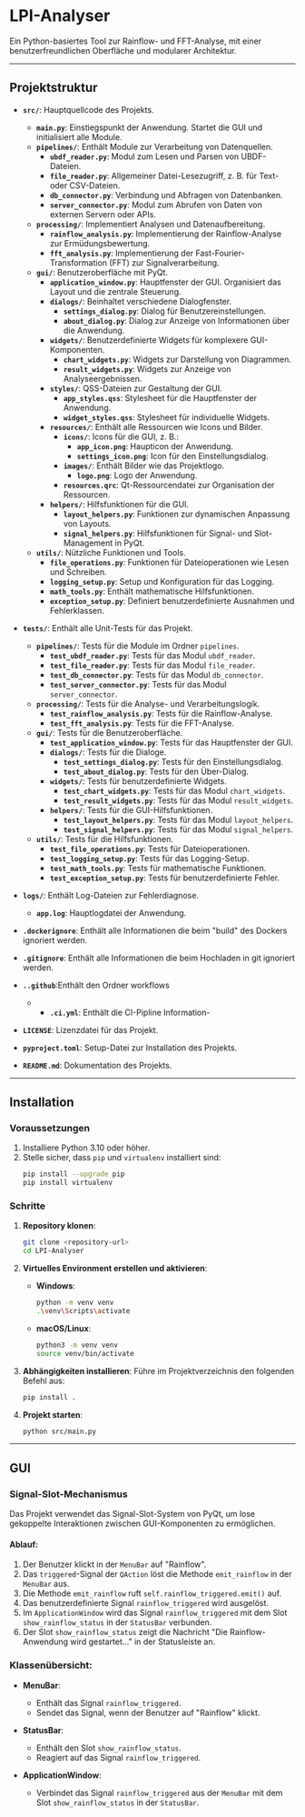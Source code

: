 
# LPI-Analyser

Ein Python-basiertes Tool zur Rainflow- und FFT-Analyse, mit einer benutzerfreundlichen Oberfläche und modularer Architektur.

---

## Projektstruktur

- **`src/`**: Hauptquellcode des Projekts.
  - **`main.py`**: Einstiegspunkt der Anwendung. Startet die GUI und initialisiert alle Module.
  - **`pipelines/`**: Enthält Module zur Verarbeitung von Datenquellen.
    - **`ubdf_reader.py`**: Modul zum Lesen und Parsen von UBDF-Dateien.
    - **`file_reader.py`**: Allgemeiner Datei-Lesezugriff, z. B. für Text- oder CSV-Dateien.
    - **`db_connector.py`**: Verbindung und Abfragen von Datenbanken.
    - **`server_connector.py`**: Modul zum Abrufen von Daten von externen Servern oder APIs.
  - **`processing/`**: Implementiert Analysen und Datenaufbereitung.
    - **`rainflow_analysis.py`**: Implementierung der Rainflow-Analyse zur Ermüdungsbewertung.
    - **`fft_analysis.py`**: Implementierung der Fast-Fourier-Transformation (FFT) zur Signalverarbeitung.
  - **`gui/`**: Benutzeroberfläche mit PyQt.
    - **`application_window.py`**: Hauptfenster der GUI. Organisiert das Layout und die zentrale Steuerung.
    - **`dialogs/`**: Beinhaltet verschiedene Dialogfenster.
      - **`settings_dialog.py`**: Dialog für Benutzereinstellungen.
      - **`about_dialog.py`**: Dialog zur Anzeige von Informationen über die Anwendung.
    - **`widgets/`**: Benutzerdefinierte Widgets für komplexere GUI-Komponenten.
      - **`chart_widgets.py`**: Widgets zur Darstellung von Diagrammen.
      - **`result_widgets.py`**: Widgets zur Anzeige von Analyseergebnissen.
    - **`styles/`**: QSS-Dateien zur Gestaltung der GUI.
      - **`app_styles.qss`**: Stylesheet für die Hauptfenster der Anwendung.
      - **`widget_styles.qss`**: Stylesheet für individuelle Widgets.
    - **`resources/`**: Enthält alle Ressourcen wie Icons und Bilder.
      - **`icons/`**: Icons für die GUI, z. B.:
        - **`app_icon.png`**: Haupticon der Anwendung.
        - **`settings_icon.png`**: Icon für den Einstellungsdialog.
      - **`images/`**: Enthält Bilder wie das Projektlogo.
        - **`logo.png`**: Logo der Anwendung.
      - **`resources.qrc`**: Qt-Ressourcendatei zur Organisation der Ressourcen.
    - **`helpers/`**: Hilfsfunktionen für die GUI.
      - **`layout_helpers.py`**: Funktionen zur dynamischen Anpassung von Layouts.
      - **`signal_helpers.py`**: Hilfsfunktionen für Signal- und Slot-Management in PyQt.
  - **`utils/`**: Nützliche Funktionen und Tools.
    - **`file_operations.py`**: Funktionen für Dateioperationen wie Lesen und Schreiben.
    - **`logging_setup.py`**: Setup und Konfiguration für das Logging.
    - **`math_tools.py`**: Enthält mathematische Hilfsfunktionen.
    - **`exception_setup.py`**: Definiert benutzerdefinierte Ausnahmen und Fehlerklassen.

- **`tests/`**: Enthält alle Unit-Tests für das Projekt.
  - **`pipelines/`**: Tests für die Module im Ordner `pipelines`.
    - **`test_ubdf_reader.py`**: Tests für das Modul `ubdf_reader`.
    - **`test_file_reader.py`**: Tests für das Modul `file_reader`.
    - **`test_db_connector.py`**: Tests für das Modul `db_connector`.
    - **`test_server_connector.py`**: Tests für das Modul `server_connector`.
  - **`processing/`**: Tests für die Analyse- und Verarbeitungslogik.
    - **`test_rainflow_analysis.py`**: Tests für die Rainflow-Analyse.
    - **`test_fft_analysis.py`**: Tests für die FFT-Analyse.
  - **`gui/`**: Tests für die Benutzeroberfläche.
    - **`test_application_window.py`**: Tests für das Hauptfenster der GUI.
    - **`dialogs/`**: Tests für die Dialoge.
      - **`test_settings_dialog.py`**: Tests für den Einstellungsdialog.
      - **`test_about_dialog.py`**: Tests für den Über-Dialog.
    - **`widgets/`**: Tests für benutzerdefinierte Widgets.
      - **`test_chart_widgets.py`**: Tests für das Modul `chart_widgets`.
      - **`test_result_widgets.py`**: Tests für das Modul `result_widgets`.
    - **`helpers/`**: Tests für die GUI-Hilfsfunktionen.
      - **`test_layout_helpers.py`**: Tests für das Modul `layout_helpers`.
      - **`test_signal_helpers.py`**: Tests für das Modul `signal_helpers`.
  - **`utils/`**: Tests für die Hilfsfunktionen.
    - **`test_file_operations.py`**: Tests für Dateioperationen.
    - **`test_logging_setup.py`**: Tests für das Logging-Setup.
    - **`test_math_tools.py`**: Tests für mathematische Funktionen.
    - **`test_exception_setup.py`**: Tests für benutzerdefinierte Fehler.

- **`logs/`**: Enthält Log-Dateien zur Fehlerdiagnose.
  - **`app.log`**: Hauptlogdatei der Anwendung.
- **`.dockerignore`**: Enthält alle Informationen die beim "build" des Dockers ignoriert werden.
- **`.gitignore`**: Enthält alle Informationen die beim Hochladen in git ignoriert werden.
- **`..github`**:Enthält den Ordner workflows
  - - **`.ci.yml`**: Enthält die CI-Pipline Information-
- **`LICENSE`**: Lizenzdatei für das Projekt.
- **`pyproject.toml`**: Setup-Datei zur Installation des Projekts.

- **`README.md`**: Dokumentation des Projekts.

---

## Installation

### Voraussetzungen
1. Installiere Python 3.10 oder höher.
2. Stelle sicher, dass `pip` und `virtualenv` installiert sind:
   ```bash
   pip install --upgrade pip
   pip install virtualenv
   ```

### Schritte
1. **Repository klonen**:
   ```bash
   git clone <repository-url>
   cd LPI-Analyser
   ```

2. **Virtuelles Environment erstellen und aktivieren**:
   - **Windows**:
     ```bash
     python -m venv venv
     .\venv\Scripts\activate
     ```
   - **macOS/Linux**:
     ```bash
     python3 -m venv venv
     source venv/bin/activate
     ```

3. **Abhängigkeiten installieren**:
   Führe im Projektverzeichnis den folgenden Befehl aus:
   ```bash
   pip install .
   ```

4. **Projekt starten**:
   ```bash
   python src/main.py
   ```
---

## GUI

### Signal-Slot-Mechanismus

Das Projekt verwendet das Signal-Slot-System von PyQt, um lose gekoppelte Interaktionen zwischen GUI-Komponenten zu ermöglichen.

#### Ablauf:
1. Der Benutzer klickt in der `MenuBar` auf "Rainflow".
2. Das `triggered`-Signal der `QAction` löst die Methode `emit_rainflow` in der `MenuBar` aus.
3. Die Methode `emit_rainflow` ruft `self.rainflow_triggered.emit()` auf.
4. Das benutzerdefinierte Signal `rainflow_triggered` wird ausgelöst.
5. Im `ApplicationWindow` wird das Signal `rainflow_triggered` mit dem Slot `show_rainflow_status` in der `StatusBar` verbunden.
6. Der Slot `show_rainflow_status` zeigt die Nachricht "Die Rainflow-Anwendung wird gestartet..." in der Statusleiste an.

### Klassenübersicht:
- **MenuBar**:
  - Enthält das Signal `rainflow_triggered`.
  - Sendet das Signal, wenn der Benutzer auf "Rainflow" klickt.

- **StatusBar**:
  - Enthält den Slot `show_rainflow_status`.
  - Reagiert auf das Signal `rainflow_triggered`.

- **ApplicationWindow**:
  - Verbindet das Signal `rainflow_triggered` aus der `MenuBar` mit dem Slot `show_rainflow_status` in der `StatusBar`.
